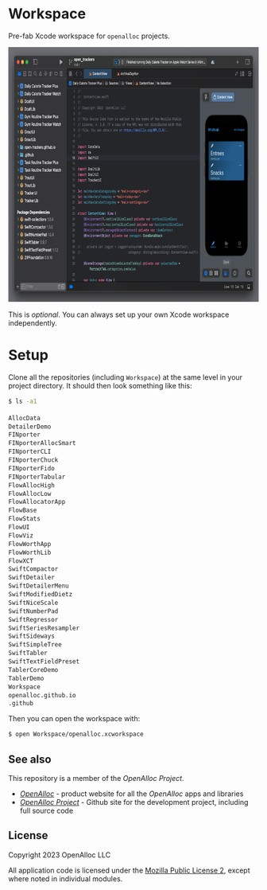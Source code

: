 # Workspace

Pre-fab Xcode workspace for `openalloc` projects.

<img src="https://github.com/openalloc/Workspace/blob/main/Images/xcode.png" width="800" height="512"/>

This is _optional_. You can always set up your own Xcode workspace
independently.

# Setup

Clone all the repositories (including `Workspace`) at the same level in
your project directory.  It should then look something like this:

```bash
$ ls -a1

AllocData
DetailerDemo
FINporter
FINporterAllocSmart
FINporterCLI
FINporterChuck
FINporterFido
FINporterTabular
FlowAllocHigh
FlowAllocLow
FlowAllocatorApp
FlowBase
FlowStats
FlowUI
FlowViz
FlowWorthApp
FlowWorthLib
FlowXCT
SwiftCompactor
SwiftDetailer
SwiftDetailerMenu
SwiftModifiedDietz
SwiftNiceScale
SwiftNumberPad
SwiftRegressor
SwiftSeriesResampler
SwiftSideways
SwiftSimpleTree
SwiftTabler
SwiftTextFieldPreset
TablerCoreDemo
TablerDemo
Workspace
openalloc.github.io
.github
```

Then you can open the workspace with: 

```bash
$ open Workspace/openalloc.xcworkspace
```

## See also

This repository is a member of the _OpenAlloc Project_.

* [_OpenAlloc_](https://openalloc.github.io) - product website for all the _OpenAlloc_ apps and libraries
* [_OpenAlloc Project_](https://github.com/openalloc) - Github site for the development project, including full source code

## License

Copyright 2023 OpenAlloc LLC

All application code is licensed under the [Mozilla Public License 2](https://www.mozilla.org/en-US/MPL/2.0/), except where noted in individual modules.
